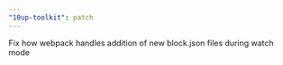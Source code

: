 ```yaml
---
"10up-toolkit": patch
---
```


Fix how webpack handles addition of new block.json files during watch mode
